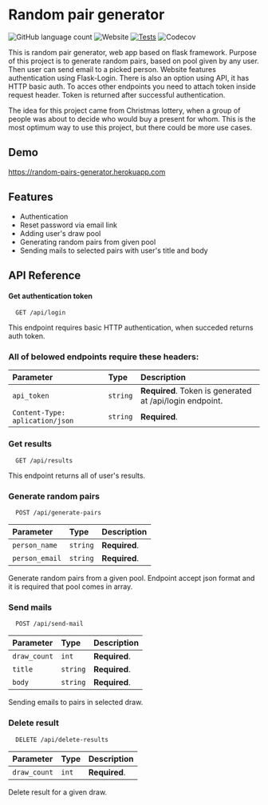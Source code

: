 
# Random pair generator
![GitHub language count](https://img.shields.io/github/languages/count/marcinkaczmarek10/pairs_generator_flask) ![Website](https://img.shields.io/website?url=https%3A%2F%2Frandom-pairs-generator.herokuapp.com) [![Tests](https://github.com/marcinkaczmarek10/pairs_generator_flask/actions/workflows/python-app.yml/badge.svg)](https://github.com/marcinkaczmarek10/pairs_generator_flask/actions/workflows/python-app.yml) ![Codecov](https://img.shields.io/codecov/c/github/marcinkaczmarek10/pairs_generator_flask)

This is random pair generator, web app based on flask framework. 
Purpose of this project is to generate random pairs, based on pool given by any user.
Then user can send email to a picked person. Website features authentication using Flask-Login.
There is also an option using API, it has HTTP basic auth. To acces other endpoints you need to attach token inside request header. Token is returned after successful authentication.

The idea for this project came from Christmas lottery, when a group of people was about to decide
who would buy a present for whom. This is the most optimum way to use this project, but there could be more use cases. 



## Demo

https://random-pairs-generator.herokuapp.com



## Features

- Authentication
- Reset password via email link
- Adding user's draw pool
- Generating random pairs from given pool
- Sending mails to selected pairs with user's title and body


## API Reference

#### Get authentication token

```http
  GET /api/login
```
This endpoint requires basic HTTP authentication, when succeded returns auth token.

### All of belowed endpoints require these headers:

| Parameter | Type     | Description                       |
| :-------- | :------- | :-------------------------------- |
| `api_token`      | `string` | **Required**. Token is generated at /api/login endpoint.|
| `Content-Type: aplication/json`      | `string` | **Required**. |

### Get results

```http
  GET /api/results
```
This endpoint returns all of user's results.

### Generate random pairs
```http
  POST /api/generate-pairs
```

| Parameter | Type     | Description                       |
| :-------- | :------- | :-------------------------------- |
| `person_name`| `string` | **Required**. |
| `person_email`| `string` | **Required**. |

 Generate random pairs from a given pool. Endpoint accept json format and it is required that pool comes in array.

### Send mails
```http
  POST /api/send-mail
```
| Parameter | Type     | Description                       |
| :-------- | :------- | :-------------------------------- |
| `draw_count`| `int` | **Required**.|
| `title`| `string` | **Required**. |
| `body`| `string` | **Required**. |

Sending emails to pairs in selected draw. 

### Delete result
```http
  DELETE /api/delete-results
```
| Parameter | Type     | Description                       |
| :-------- | :------- | :-------------------------------- |
| `draw_count`| `int` | **Required**.|

Delete result for a given draw. 



